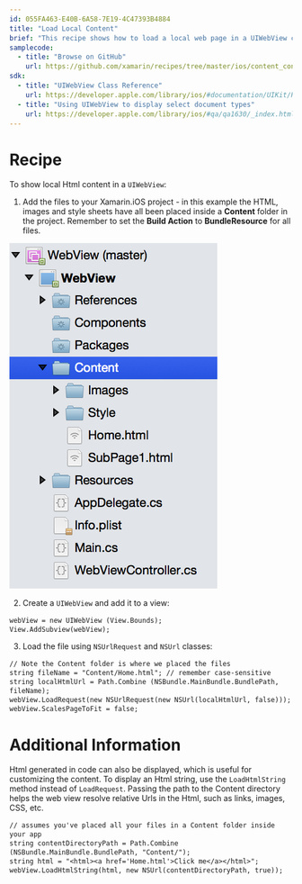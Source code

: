 ```yaml
---
id: 055FA463-E40B-6A58-7E19-4C47393B4884
title: "Load Local Content"
brief: "This recipe shows how to load a local web page in a UIWebView control."
samplecode:
  - title: "Browse on GitHub" 
    url: https://github.com/xamarin/recipes/tree/master/ios/content_controls/web_view/load_local_content
sdk:
  - title: "UIWebView Class Reference" 
    url: https://developer.apple.com/library/ios/#documentation/UIKit/Reference/UIWebView_Class/Reference/Reference.html
  - title: "Using UIWebView to display select document types" 
    url: https://developer.apple.com/library/ios/#qa/qa1630/_index.html
---
```



# Recipe

To show local Html content in a `UIWebView`:

<ol start="1">
  <li>Add the files to your Xamarin.iOS project - in this example the HTML, images and style sheets
  have all been placed inside a <b>Content</b> folder in the project.
  Remember to set the <b>Build Action</b> to <b>BundleResource</b> for all files.
</li>
</ol>

![](Images/content-folder.png)

<ol start="2">
  <li>Create a <code>UIWebView</code> and add it to a view:</li>
</ol>


```
webView = new UIWebView (View.Bounds);
View.AddSubview(webView);
```

<ol start="3">
  <li>Load the file using <code>NSUrlRequest</code> and <code>NSUrl</code> classes:</li>
</ol>


```
// Note the Content folder is where we placed the files
string fileName = "Content/Home.html"; // remember case-sensitive
string localHtmlUrl = Path.Combine (NSBundle.MainBundle.BundlePath, fileName);
webView.LoadRequest(new NSUrlRequest(new NSUrl(localHtmlUrl, false)));
webView.ScalesPageToFit = false;
```


# Additional Information

Html generated in code can also be displayed, which is useful for customizing
the content. To display an Html string, use the `LoadHtmlString` method instead of
`LoadRequest`. Passing the path to the Content directory helps the web view
resolve relative Urls in the Html, such as links, images, CSS, etc.

```
// assumes you've placed all your files in a Content folder inside your app
string contentDirectoryPath = Path.Combine (NSBundle.MainBundle.BundlePath, "Content/");
string html = "<html><a href='Home.html'>Click me</a></html>";
webView.LoadHtmlString(html, new NSUrl(contentDirectoryPath, true));
```





 &nbsp;

